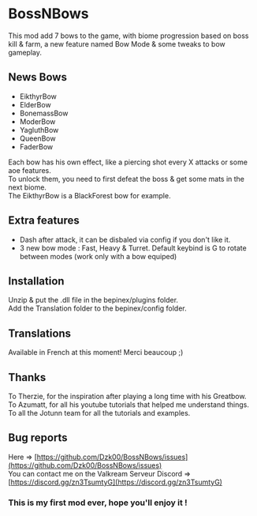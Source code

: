 # BossNBows

This mod add 7 bows to the game, with biome progression based on boss kill & farm, a new feature named Bow Mode & some tweaks to bow gameplay.

## News Bows

 - EikthyrBow
 - ElderBow
 - BonemassBow
 - ModerBow
 - YagluthBow
 - QueenBow
 - FaderBow

Each bow has his own effect, like a piercing shot every X attacks or some aoe features. <br>
To unlock them, you need to first defeat the boss & get some mats in the next biome. <br>
The EikthyrBow is a BlackForest bow for example.

## Extra features

 - Dash after attack, it can be disbaled via config if you don't like it.
 - 3 new bow mode : Fast, Heavy & Turret. Default keybind is G to rotate between modes (work only with a bow equiped)

## Installation

Unzip & put the .dll file in the bepinex/plugins folder. <br>
Add the Translation folder to the bepinex/config folder.

## Translations

Available in French at this moment! Merci beaucoup ;)

## Thanks

To Therzie, for the inspiration after playing a long time with his Greatbow. <br>
To Azumatt, for all his youtube tutorials that helped me understand things. <br>
To all the Jotunn team for all the tutorials and examples.

## Bug reports

Here => [https://github.com/Dzk00/BossNBows/issues](https://github.com/Dzk00/BossNBows/issues) <br>
You can contact me on the Valkream Serveur Discord => [https://discord.gg/zn3TsumtyG](https://discord.gg/zn3TsumtyG)

### This is my first mod ever, hope you'll enjoy it !
